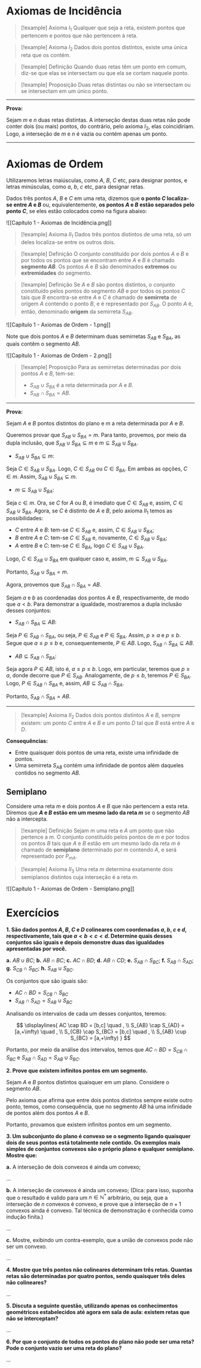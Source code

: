 # Axiomas de Incidência

> [!example] Axioma $I_1$
> Qualquer que seja a reta, existem pontos que pertencem e pontos que não pertencem à reta.

> [!example] Axioma $I_2$
> Dados dois pontos distintos, existe uma única reta que os contém.

> [!example] Definição
> Quando duas retas têm um ponto em comum, diz-se que elas se intersectam ou que ela se cortam naquele ponto.

> [!example] Proposição
> Duas retas distintas ou não se intersectam ou se intersectam em um único ponto.

---

**Prova:**

Sejam $m$ e $n$ duas retas distintas. A interseção destas duas retas não pode conter dois (ou mais) pontos, do contrário, pelo axioma $I_2$, elas coincidiriam. Logo, a interseção de $m$ e $n$ é vazia ou contém apenas um ponto.

---

# Axiomas de Ordem

Utilizaremos letras maiúsculas, como $A$, $B$, $C$ etc, para designar pontos, e letras minúsculas, como $a$, $b$, $c$ etc, para designar retas.

Dados três pontos $A$, $B$ e $C$ em uma reta, dizemos que **o ponto $C$ localiza-se entre $A$ e $B$** ou, equivalentemente, **os pontos $A$ e $B$ estão separados pelo ponto $C$**, se eles estão colocados como na figura abaixo:

![[Capítulo 1 - Axiomas de Incidência.png]]

> [!example] Axioma $II_1$
> Dados três pontos distintos de uma reta, só um deles localiza-se entre os outros dois.

> [!example] Definição
> O conjunto constituído por dois pontos $A$ e $B$ e por todos os pontos que se encontram entre $A$ e $B$ é chamado **segmento $AB$**. Os pontos $A$ e $B$ são denominados **extremos** ou **extremidades** do segmento.

> [!example] Definição
> Se $A$ e $B$ são pontos distintos, o conjunto constituído pelos pontos do segmento $AB$ e por todos os pontos $C$ tais que $B$ encontra-se entre $A$ e $C$ é chamado de **semirreta** de origem $A$ contendo o ponto $B$, e é representado por $S_{AB}$. O ponto $A$ é, então, denominado **origem** da semirreta $S_{AB}$.

![[Capítulo 1 - Axiomas de Ordem - 1.png]]

Note que dois pontos $A$ e $B$ determinam duas semirretas $S_{AB}$ e $S_{BA}$, as quais contêm o segmento $AB$.

![[Capítulo 1 - Axiomas de Ordem - 2.png]]

> [!example] Proposição
> Para as semirretas determinadas por dois pontos $A$ e $B$, tem-se:
> - $S_{AB} \cup S_{BA}$ é a reta determinada por $A$ e $B$.
> - $S_{AB} \cap S_{BA} = AB$.

---

**Prova:**

Sejam $A$ e $B$ pontos distintos do plano e $m$ a reta determinada por $A$ e $B$.

Queremos provar que $S_{AB} \cup S_{BA} = m$. Para tanto, provemos, por meio da dupla inclusão, que $S_{AB} \cup S_{BA} \subseteq m$ e $m \subseteq S_{AB} \cup S_{BA}$.

- $S_{AB} \cup S_{BA} \subseteq m$:

Seja $C \in S_{AB} \cup S_{BA}$. Logo, $C \in S_{AB}$ ou $C \in S_{BA}$. Em ambas as opções, $C \in m$. Assim, $S_{AB} \cup S_{BA} \subseteq m$.

- $m \subseteq S_{AB} \cup S_{BA}$:

Seja $c \in m$. Ora, se $C$ for $A$ ou $B$, é imediato que $C \in S_{AB}$ e, assim, $C \in S_{AB} \cup S_{BA}$. Agora, se $C$ é distinto de $A$ e $B$, pelo axioma $II_1$ temos as possibilidades:

- $C$ entre $A$ e $B$: tem-se $C \in S_{AB}$ e, assim, $C \in S_{AB} \cup S_{BA}$;
- $B$ entre $A$ e $C$: tem-se $C \in S_{AB}$ e, novamente, $C \in S_{AB} \cup S_{BA}$;
- $A$ entre $B$ e $C$: tem-se $C \in S_{BA}$, logo $C \in S_{AB} \cup S_{BA}$.

Logo, $C \in S_{AB} \cup S_{BA}$ em qualquer caso e, assim, $m \subseteq S_{AB} \cup S_{BA}$.

Portanto, $S_{AB} \cup S_{BA} = m$.

Agora, provemos que $S_{AB} \cap S_{BA} = AB$.

Sejam $a$ e $b$ as coordenadas dos pontos $A$ e $B$, respectivamente, de modo que $a < b$. Para demonstrar a igualdade, mostraremos a dupla inclusão desses conjuntos:

- $S_{AB} \cap S_{BA} \subseteq AB$:

Seja $P \in S_{AB} \cap S_{BA}$, ou seja, $P \in S_{AB}$ e $P \in S_{BA}$. Assim, $p \geq a$ e $p \leq b$. Segue que $a \leq p \leq b$ e, consequentemente, $P \in AB$. Logo, $S_{AB} \cap S_{BA} \subseteq AB$.

- $AB \subseteq S_{AB} \cap S_{BA}$:

Seja agora $P \in AB$, isto é, $a \leq p \leq b$. Logo, em particular, teremos que $p \geq a$, donde decorre que $P \in S_{AB}$. Analogamente, de $p \leq b$, teremos $P \in S_{BA}$. Logo, $P \in S_{AB} \cap S_{BA}$ e, assim, $AB \subseteq S_{AB} \cap S_{BA}$.

Portanto, $S_{AB} \cap S_{BA} = AB$.

---

> [!example] Axioma $II_2$
> Dados dois pontos distintos $A$ e $B$, sempre existem: um ponto $C$ entre $A$ e $B$ e um ponto $D$ tal que $B$ está entre $A$ e $D$.

**Consequências:**

- Entre quaisquer dois pontos de uma reta, existe uma infinidade de pontos.
- Uma semirreta $S_{AB}$ contém uma infinidade de pontos além daqueles contidos no segmento $AB$.

## Semiplano

Considere uma reta $m$ e dois pontos $A$ e $B$ que não pertencem a esta reta. Diremos que **$A$ e $B$ estão em um mesmo lado da reta $m$** se o segmento $AB$ não a intercepta.

> [!example] Definição
> Sejam $m$ uma reta e $A$ um ponto que não pertence a $m$. O conjunto constituído pelos pontos de $m$ e por todos os pontos $B$ tais que $A$ e $B$ estão em um mesmo lado da reta $m$ é chamado de **semiplano** determinado por $m$ contendo $A$, e será representado por $P_{mA}$.

> [!example] Axioma $II_3$
> Uma reta $m$ determina exatamente dois semiplanos distintos cuja interseção é a reta $m$.

![[Capítulo 1 - Axiomas de Ordem - Semiplano.png]]

# Exercícios

**1. São dados pontos $A$, $B$, $C$ e $D$ colineares com coordenadas $a$, $b$, $c$ e $d$, respectivamente, tais que $a < b < c < d$. Determine quais desses conjuntos são iguais e depois demonstre duas das igualdades apresentadas por você.**

**a.** $AB \cup BC$;
**b.** $AB \cap BC$;
**c.** $AC \cap BD$;
**d.** $AB \cap CD$;
**e.** $S_{AB} \cap S_{BC}$;
**f.** $S_{AB} \cap S_{AD}$;
**g.** $S_{CB} \cap S_{BC}$;
**h.** $S_{AB} \cup S_{BC}$.

Os conjuntos que são iguais são:

- $AC \cap BD = S_{CB} \cap S_{BC}$
- $S_{AB} \cap S_{AD} = S_{AB} \cup S_{BC}$

Analisando os intervalos de cada um desses conjuntos, teremos:

$$
\displaylines{
AC \cap BD = [b,c] \quad , \\
S_{AB} \cap S_{AD} = [a,+\infty) \quad , \\
S_{CB} \cap S_{BC} = [b,c] \quad , \\
S_{AB} \cup S_{BC} = [a,+\infty)
}
$$

Portanto, por meio da análise dos intervalos, temos que $AC \cap BD = S_{CB} \cap S_{BC}$ e $S_{AB} \cap S_{AD} = S_{AB} \cup S_{BC}$.

**2. Prove que existem infinitos pontos em um segmento.**

Sejam $A$ e $B$ pontos distintos quaisquer em um plano. Considere o segmento $AB$.

Pelo axioma que afirma que entre dois pontos distintos sempre existe outro ponto, temos, como consequência, que no segmento $AB$ há uma infinidade de pontos além dos pontos $A$ e $B$.

Portanto, provamos que existem infinitos pontos em um segmento.

**3. Um subconjunto do plano é convexo se o segmento ligando quaisquer dois de seus pontos está totalmente nele contido. Os exemplos mais simples de conjuntos convexos são o próprio plano e qualquer semiplano. Mostre que:**

**a.** A interseção de dois convexos é ainda um convexo;

...

**b.** A interseção de convexos é ainda um convexo; (Dica: para isso, suponha que o resultado é valido para um $n \in \mathbb{N}^*$ arbitrário, ou seja, que a interseção de $n$ convexos é convexo, e prove que a interseção de $n + 1$ convexos ainda é convexo. Tal técnica de demonstração é conhecida como indução finita.)

...

**c.** Mostre, exibindo um contra-exemplo, que a união de convexos pode não ser um convexo.

...

**4. Mostre que três pontos não colineares determinam três retas. Quantas retas são determinadas por quatro pontos, sendo quaisquer três deles não colineares?**

...

**5. Discuta a seguinte questão, utilizando apenas os conhecimentos geométricos estabelecidos até agora em sala de aula: existem retas que não se interceptam?**

...

**6. Por que o conjunto de todos os pontos do plano não pode ser uma reta? Pode o conjunto vazio ser uma reta do plano?**

...
